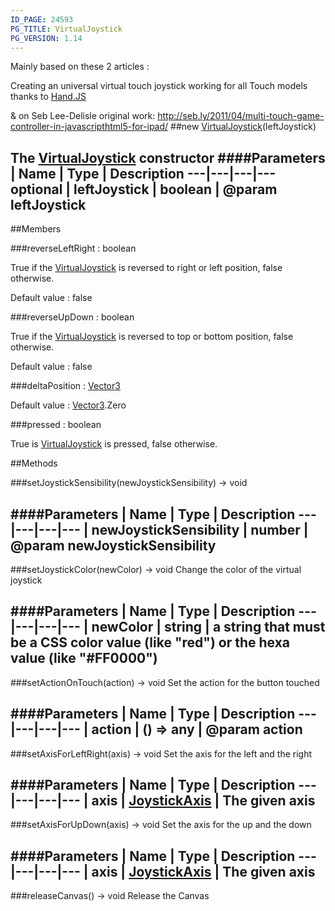 ```yaml
---
ID_PAGE: 24593
PG_TITLE: VirtualJoystick
PG_VERSION: 1.14
---
```


Mainly based on these 2 articles :

Creating an universal virtual touch joystick working for all Touch models thanks to [Hand.JS](http://blogs.msdn.com/b/davrous/archive/2013/02/22/creating-an-universal-virtual-touch-joystick-working-for-all-touch-models-thanks-to-hand-js.aspx)

&amp; on Seb Lee-Delisle original work: http://seb.ly/2011/04/multi-touch-game-controller-in-javascripthtml5-for-ipad/
##new [VirtualJoystick](/classes/VirtualJoystick)(leftJoystick)

The [VirtualJoystick](/classes/VirtualJoystick) constructor
####Parameters
 | Name | Type | Description
---|---|---|---
optional | leftJoystick | boolean | @param leftJoystick
---

##Members

###reverseLeftRight : boolean


True if the [VirtualJoystick](/classes/VirtualJoystick) is reversed to right or left position, false otherwise.

Default value : false

###reverseUpDown : boolean


True if the [VirtualJoystick](/classes/VirtualJoystick) is reversed to top or bottom position, false otherwise.

Default value : false

###deltaPosition : [Vector3](/classes/Vector3)


Default value : [Vector3](/classes/Vector3).Zero

###pressed : boolean


True is [VirtualJoystick](/classes/VirtualJoystick) is pressed, false otherwise.



##Methods

###setJoystickSensibility(newJoystickSensibility) &rarr; void

####Parameters
 | Name | Type | Description
---|---|---|---
 | newJoystickSensibility | number | @param newJoystickSensibility
---

###setJoystickColor(newColor) &rarr; void
Change the color of the virtual joystick

####Parameters
 | Name | Type | Description
---|---|---|---
 | newColor | string | a string that must be a CSS color value (like &quot;red&quot;) or the hexa value (like &quot;#FF0000&quot;)
---

###setActionOnTouch(action) &rarr; void
Set the action for the button touched

####Parameters
 | Name | Type | Description
---|---|---|---
 | action | () =&gt; any | @param action
---

###setAxisForLeftRight(axis) &rarr; void
Set the axis for the left and the right

####Parameters
 | Name | Type | Description
---|---|---|---
 | axis | [JoystickAxis](/classes/JoystickAxis) | The given axis
---

###setAxisForUpDown(axis) &rarr; void
Set the axis for the up and the down

####Parameters
 | Name | Type | Description
---|---|---|---
 | axis | [JoystickAxis](/classes/JoystickAxis) | The given axis
---

###releaseCanvas() &rarr; void
Release the Canvas

